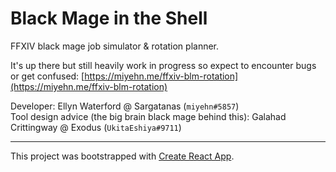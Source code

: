 # Black Mage in the Shell

FFXIV black mage job simulator & rotation planner.

It's up there but still heavily work in progress so expect to encounter bugs or get confused: [https://miyehn.me/ffxiv-blm-rotation](https://miyehn.me/ffxiv-blm-rotation)

Developer: Ellyn Waterford @ Sargatanas (`miyehn#5857`)  
Tool design advice (the big brain black mage behind this): Galahad Crittingway @ Exodus (`UkitaEshiya#9711`)  

---

This project was bootstrapped with [Create React App](https://github.com/facebook/create-react-app).
